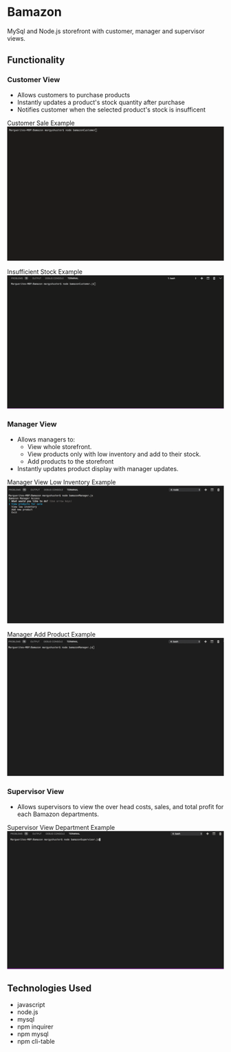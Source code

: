 # Bamazon 

MySql and Node.js storefront with customer, manager and supervisor views.

## Functionality 
### Customer View

- Allows customers to purchase products 
- Instantly updates a product's stock quantity after purchase
- Notifies customer when the selected product's stock is insufficent 

Customer Sale Example
![Gif Customer Sale](https://raw.githubusercontent.com/mshuster4/Bamazon/master/media/customer_sale.gif)

Insufficient Stock Example
![Gif No Stock](https://raw.githubusercontent.com/mshuster4/Bamazon/master/media/customer_no_stock.gif)

### Manager View 

- Allows managers to:
    - View whole storefront.
    - View products only with low inventory and add to their stock.
    - Add products to the storefront
- Instantly updates product display with manager updates.

Manager View Low Inventory Example
![Gif Manager Stock](https://raw.githubusercontent.com/mshuster4/Bamazon/master/media/manager_stock.gif)

Manager Add Product Example
![Gif Manager Add](https://raw.githubusercontent.com/mshuster4/Bamazon/master/media/manager_add_product.gif)

### Supervisor View

- Allows supervisors to view the over head costs, sales, and total profit for each Bamazon departments. 

Supervisor View Department Example
![Gif Supervisor View](https://raw.githubusercontent.com/mshuster4/Bamazon/master/media/supervisor_flow.gif)

## Technologies Used

 * javascript
 * node.js
 * mysql
 * npm inquirer
 * npm mysql
 * npm cli-table
